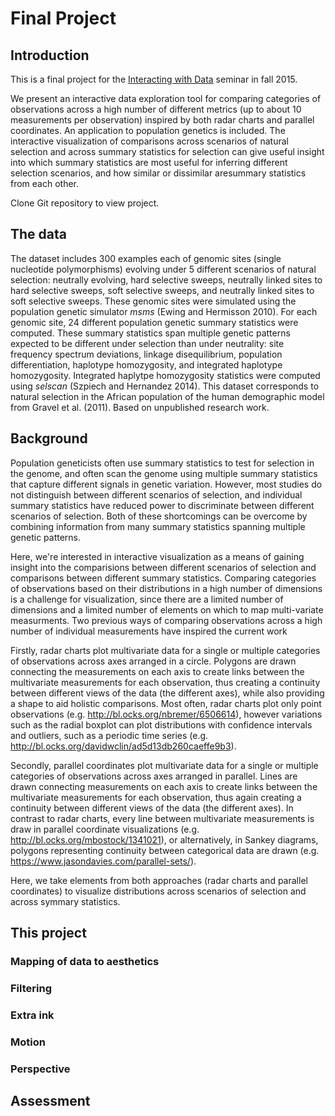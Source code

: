 # Final Project

## Introduction

This is a final project for the [Interacting with Data](https://github.com/Brown-BIOL2430-S04-Fall2015/syllabus) seminar in fall 2015. 

We present an interactive data exploration tool for comparing categories of observations across a high number of different metrics (up to about 10 measurements per observation) inspired by both radar charts and parallel coordinates. An application to population genetics is included. The interactive visualization of comparisons across scenarios of natural selection and across summary statistics for selection can give useful insight into which summary statistics are most useful for inferring different selection scenarios, and how similar or dissimilar aresummary statistics from each other.

Clone Git repository to view project.

## The data

The dataset includes 300 examples each of genomic sites (single nucleotide polymorphisms) evolving under 5 different scenarios of natural selection: neutrally evolving, hard selective sweeps, neutrally linked sites to hard selective sweeps, soft selective sweeps, and neutrally linked sites to soft selective sweeps. These genomic sites were simulated using the population genetic simulator *msms* (Ewing and Hermisson 2010). For each genomic site, 24 different population genetic summary statistics were computed. These summary statistics span multiple genetic patterns expected to be different under selection than under neutrality: site frequency spectrum deviations, linkage disequilibrium, population differentiation, haplotype homozygosity, and integrated haplotype homozygosity. Integrated haplytpe homozygosity statistics were computed using *selscan* (Szpiech and Hernandez 2014). This dataset corresponds to natural selection in the African population of the human demographic model from Gravel et al. (2011). Based on unpublished research work.

## Background

Population geneticists often use summary statistics to test for selection in the genome, and often scan the genome using multiple summary statistics that capture different signals in genetic variation. However, most studies do not distinguish between different scenarios of selection, and individual summary statistics have reduced power to discriminate between different scenarios of selection. Both of these shortcomings can be overcome by combining information from many summary statistics spanning multiple genetic patterns.

Here, we're interested in interactive visualization as a means of gaining insight into the comparisions between different scenarios of selection and comparisons between different summary statistics. Comparing categories of observations based on their distributions in a high number of dimensions is a challenge for visualization, since there are a limited number of dimensions and a limited number of elements on which to map multi-variate measurments. Two previous ways of comparing observations across a high number of individual measurements have inspired the current work

Firstly, radar charts plot multivariate data for a single or multiple categories of observations across axes arranged in a circle. Polygons are drawn connecting the measurements on each axis to create links between the multivariate measurements for each observation, thus creating a continuity between different views of the data (the different axes), while also providing a shape to aid holistic comparisons. Most often, radar charts plot only point observations (e.g. http://bl.ocks.org/nbremer/6506614), however variations such as the radial boxplot can plot distributions with confidence intervals and outliers, such as a periodic time series (e.g. http://bl.ocks.org/davidwclin/ad5d13db260caeffe9b3). 

Secondly, parallel coordinates plot multivariate data for a single or multiple categories of observations across axes arranged in parallel. Lines are drawn connecting measurements on each axis to create links between the multivariate measurements for each observation, thus again creating a continuity between different views of the data (the different axes). In contrast to radar charts, every line between multivariate measurements is draw in parallel coordinate visualizations (e.g. http://bl.ocks.org/mbostock/1341021), or alternatively, in Sankey diagrams, polygons representing continuity between categorical data are drawn (e.g. https://www.jasondavies.com/parallel-sets/).

Here, we take elements from both approaches (radar charts and parallel coordinates) to visualize distributions across scenarios of selection and across symmary statistics.

## This project

### Mapping of data to aesthetics



<!---How will aesthetic attributes ( X / Y / color / shape / size /texture / etc ) will be mapped to the data?--->

### Filtering

<!---Are data filtered? ie in some views are some data not mapped to particular attributes of the image? What is the goal of the filtering?--->

### Extra ink

<!---Are there aesthetic attributes that are not mapped to the data? If so, what purpose do they serve ( redundancy for robustness / improve visual metaphor / but data in context / beauty / etc )?--->

<!---Are any data mapped to more than one aesthetic attribute? Why?--->

### Motion

<!---If motion is used, what purpose does it serve ( metaphor (eg representing motion in real world) / transition continuity between views / etc )--->

### Perspective

<!---To what extent is perspective (eg mappings) controlled by users vs hard coded in advance? How does this project aid in exploration vs exposition?--->

## Assessment

<!---Was the new visualization successful at providing insight that was not possible or more difficult with previous approaches?--->

<!---What are the main limitations of new approach?--->

<!---What are future directions this could go in?--->

